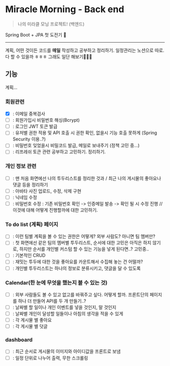 # Miracle Morning - Back end 

> 나의 미라클 모닝 프로젝트! (백엔드)

Spring Boot + JPA 첫 도전기 🥸     


---
계획, 어떤 것이든 코드를 **매일** 작성하고 공부하고 정리하기. 일정관리는 노션으로 따로.    
다 할 수 있을까 ㅎㅎㅎ 그래도 일단 해보기🤾🏻‍♂️


## 기능
계획...

### 회원관련 
- [x] : 이메일 중복검사   
- [ ] : 회원가입시 비밀번호 해싱(Bcrypt)   
- [ ] : 로그인 JWT 토큰 발급
- [ ] : 유저별 권한 적용 및 API 호출 시 권한 확인, 없을시 기능 호출 못하게 (Spring Security 이용..?) 
- [ ] : 비밀번호 잊었을시 비밀코드 발급, 메일로 보내주기 (정책 고민 중...)   
- [ ] : 리프레쉬 토큰 관련 공부하고 고민하기. 정리하기.

### 개인 정보 관련
- [ ] : 맨 처음 화면에선 나의 투두리스트를 정리한 것과 / 최근 나의 게시물의 좋아요나 댓글 등을 정리하기  
- [ ] : 아바타 사진 업로드, 수정, 삭제 구현
- [ ] : 닉네임 수정
- [ ] : 비밀번호 수정 : 기존 비밀번호 확인 -> 인증메일 발송 -> 확인 될 시 수정 진행 // 이것에 대해 어떻게 진행할까에 대한 고민하기. 

### To do list (계획) 페이지
- [ ] : 이런 팀별 계획을 볼 수 있는 권한은 어떻게? 외부 사람도? 아니면 팀 멤버만?
- [ ] : 첫 화면에선 같은 팀의 멤버별 투두리스트, 순서에 대한 고민은 아직은 하지 않기로, 하지만 순서를 개인별 커스텀 할 수 있는 기능을 넣게 된다면..? 고민중..
- [ ] : 기본적인 CRUD
- [ ] : 재밋는 투두에 대한 것을 좋아요를 카운트해서 수집해 놓는 건 어떨까?     
- [ ] : 개인별 투두리스트는 하나의 정보로 분류시키고, 댓글을 달 수 있도록 

### Calendar(한 눈에 무엇을 했는지 볼 수 있는 것)
- [ ] : 외부 사람들도 볼 수 있고 없고를 바꿔주고 싶다. 어떻게 할까. 프론트단의 페이지를 하나 더 만들어 API를 두 개 만들기..?
- [ ] : 날짜별 할 일이나 개인 이벤트를 넣을 것인지, 말 것인지
- [ ] : 날짜별 개인이 달성할 일들이나 아침의 생각을 적을 수 있게
- [ ] : 각 게시물 별 좋아요
- [ ] : 각 게시물 별 덧글 

### dashboard 
- [ ] : 최근 순서로 게시물의 이미지와 아이디값을 프론트로 보냄
- [ ] : 일정 단위로 나누어 출력, 무한 스크롤링 
